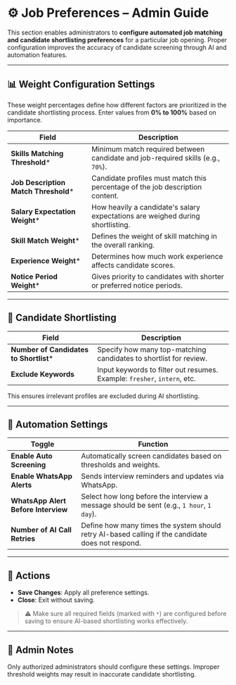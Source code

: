 # ⚙️ Job Preferences – Admin Guide

This section enables administrators to **configure automated job matching and candidate shortlisting preferences** for a particular job opening. Proper configuration improves the accuracy of candidate screening through AI and automation features.

---

## 📊 Weight Configuration Settings

These weight percentages define how different factors are prioritized in the candidate shortlisting process. Enter values from **0% to 100%** based on importance.

| Field | Description |
|-------|-------------|
| **Skills Matching Threshold*** | Minimum match required between candidate and job-required skills (e.g., `70%`). |
| **Job Description Match Threshold*** | Candidate profiles must match this percentage of the job description content. |
| **Salary Expectation Weight*** | How heavily a candidate's salary expectations are weighed during shortlisting. |
| **Skill Match Weight*** | Defines the weight of skill matching in the overall ranking. |
| **Experience Weight*** | Determines how much work experience affects candidate scores. |
| **Notice Period Weight*** | Gives priority to candidates with shorter or preferred notice periods. |

---

## 🔎 Candidate Shortlisting

| Field | Description |
|-------|-------------|
| **Number of Candidates to Shortlist*** | Specify how many top-matching candidates to shortlist for review. |
| **Exclude Keywords** | Input keywords to filter out resumes. Example: `fresher`, `intern`, etc. |

This ensures irrelevant profiles are excluded during AI shortlisting.

---

## 🤖 Automation Settings

| Toggle | Function |
|--------|----------|
| **Enable Auto Screening** | Automatically screen candidates based on thresholds and weights. |
| **Enable WhatsApp Alerts** | Sends interview reminders and updates via WhatsApp. |
| **WhatsApp Alert Before Interview** | Select how long before the interview a message should be sent (e.g., `1 hour`, `1 day`). |
| **Number of AI Call Retries** | Define how many times the system should retry AI-based calling if the candidate does not respond. |

---

## 💾 Actions

- **Save Changes**: Apply all preference settings.
- **Close**: Exit without saving.

> ⚠️ Make sure all required fields (marked with `*`) are configured before saving to ensure AI-based shortlisting works effectively.

---

## 🔐 Admin Notes

Only authorized administrators should configure these settings. Improper threshold weights may result in inaccurate candidate shortlisting.


